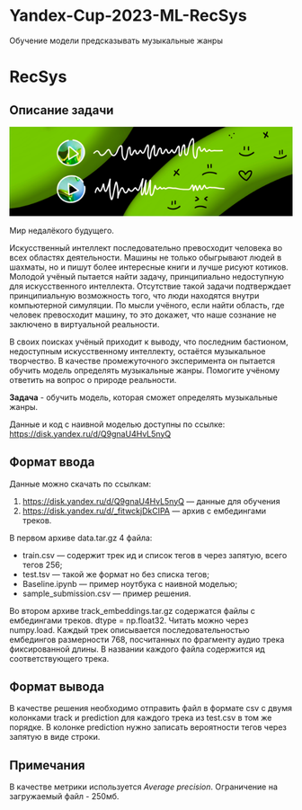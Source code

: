 # Yandex-Cup-2023-ML-RecSys
Обучение модели предсказывать музыкальные жанры

# RecSys
## Описание задачи
![1.png](./Images_root/1.png)

Мир недалёкого будущего.
  
Искусственный интеллект последовательно превосходит человека во всех областях деятельности. Машины не только обыгрывают людей в шахматы, но и пишут более интересные книги и лучше рисуют котиков. Молодой учёный пытается найти задачу, принципиально недоступную для искусственного интеллекта. Отсутствие такой задачи подтверждает принципиальную возможность того, что люди находятся внутри компьютерной симуляции. По мысли учёного, если найти область, где человек превосходит машину, то это докажет, что наше сознание не заключено в виртуальной реальности.
  
В своих поисках учёный приходит к выводу, что последним бастионом, недоступным искусственному интеллекту, остаётся музыкальное творчество. В качестве промежуточного эксперимента он пытается обучить модель определять музыкальные жанры. Помогите учёному ответить на вопрос о природе реальности.
  
**Задача** - обучить модель, которая сможет определять музыкальные жанры.
  
Данные и код с наивной моделью доступны по ссылке: https://disk.yandex.ru/d/Q9gnaU4HvL5nyQ
  
## Формат ввода
Данные можно скачать по ссылкам:
1. https://disk.yandex.ru/d/Q9gnaU4HvL5nyQ — данные для обучения
2. https://disk.yandex.ru/d/_fitwckjDkCIPA — архив с ембедингами треков.
  
В первом архиве data.tar.gz 4 файла:
- train.csv — содержит трек ид и список тегов в через запятую, всего тегов 256;
- test.tsv — такой же формат но без списка тегов;
- Baseline.ipynb — пример ноутбука с наивной моделью;
- sample_submission.csv — пример решения.
  
Во втором архиве track_embeddings.tar.gz содержатся файлы с ембедингами треков. dtype = np.float32. Читать можно через numpy.load. Каждый трек описывается последовательностью ембедингов размерности 768, посчитанных по фрагменту аудио трека фиксированной длины. В названии каждого файла содержится ид соответствующего трека.

## Формат вывода
В качестве решения необходимо отправить файл в формате csv с двумя колонками track и prediction для каждого трека из test.csv в том же порядке. В колонке prediction нужно записать вероятности тегов через запятую в виде строки.

## Примечания
В качестве метрики используется *Average precision*. Ограничение на загружаемый файл - 250мб.